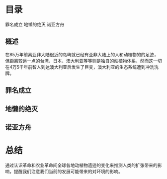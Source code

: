 # 目录
罪名成立
地懒的绝灭
诺亚方舟

## 概述
在85万年前离亚非大陆很近的岛屿就已经有亚非大陆上的人和动植物的的足迹，但距离较远一点的台湾、日本、澳大利亚等等则是独自的动植物体系，然而这一切在4万5千年前智人到达澳大利亚后发生了巨变，澳大利亚的生态系统遭到冲洗洗牌。

## 罪名成立
## 地懒的绝灭
## 诺亚方舟

# 总结
通过认识革命和农业革命间全球各地动植物遗迹的变化来推测人类的扩张带来的影响，提醒我们注意我们当前的发展可能带来的对环境的影响。